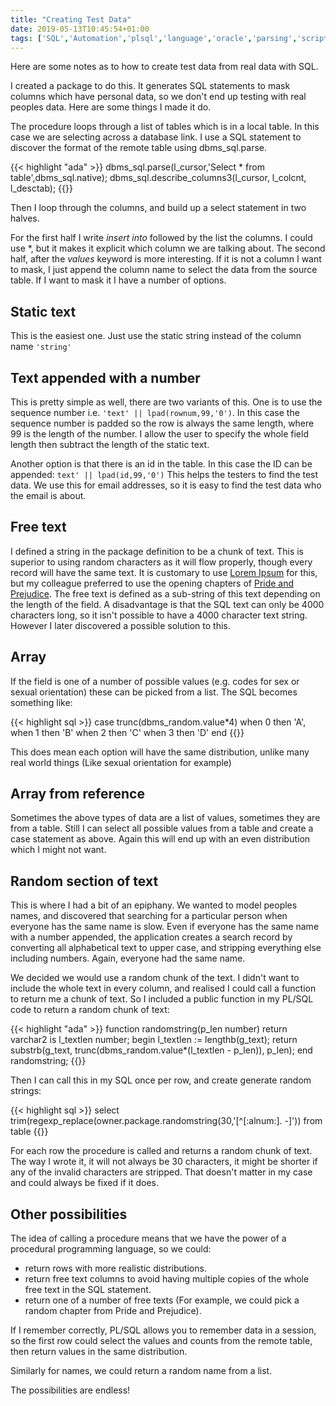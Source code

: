 ```yaml
---
title: "Creating Test Data"
date: 2019-05-13T10:45:54+01:00
tags: ['SQL','Automation','plsql','language','oracle','parsing','scripting','testing']
---
```


Here are some notes as to how to create test data from real data with SQL.

I created a package to do this. It generates SQL statements to mask columns which have personal data, so
we don't end up testing with real peoples data. Here are some things I made it do.

The procedure loops through a list of tables which is in a local table. In this case we are selecting across a
database link. I use a SQL statement to discover the format of the remote table using dbms_sql.parse.

{{< highlight "ada" >}}
    dbms_sql.parse(l_cursor,'Select * from table',dbms_sql.native);
    dbms_sql.describe_columns3(l_cursor, l_colcnt, l_desctab);
{{</highlight>}}

Then I loop through the columns, and build up a select statement in two halves.

For the first half I write _insert into_ followed by the list the columns. I could use *, but it makes it explicit which
column we are talking about. The second half, after the _values_ keyword is more interesting.
If it is not a column I want to mask,
I just append the column name to select the data from the source table. If I want to mask it I have a number
of options.

## Static text

This is the easiest one. Just use the static string instead of the column name ```'string'```

## Text appended with a number

This is pretty simple as well, there are two variants of this. One is to use the sequence number i.e.
```'text' || lpad(rownum,99,'0')```. In this case the sequence number is padded so the row is always
the same length, where 99 is the length of the number. I allow the user to specify the whole field
length then subtract the length of the static text.

Another option is that there is an id in the table. In this case the ID can be appended:
```text' || lpad(id,99,'0')```
This helps the testers to find the test data. We use this for email addresses, so it is easy to find the
test data who the email is about.

## Free text

I defined a string in the package definition to be a chunk of text. This is superior to using random
characters as it will flow properly, though every record will have the same text. It is customary to use
[Lorem Ipsum](https://en.wikipedia.org/wiki/Lorem_ipsum) for this, but my colleague preferred to use the
opening chapters of [Pride and Prejudice](https://www.gutenberg.org/files/1342/1342-h/1342-h.htm#link2HCH0001).
The free text is defined as a sub-string of this text depending on the length of the field. A disadvantage
is that the SQL text can only be 4000 characters long, so it isn't possible to have a 4000 character
text string. However I later discovered a possible solution to this.

## Array

If the field is one of a number of possible values (e.g. codes for sex or sexual orientation) these can
be picked from a list. The SQL becomes something like:

{{< highlight sql >}}
  case trunc(dbms_random.value*4)
    when 0 then 'A',
    when 1 then 'B'
    when 2 then 'C'
    when 3 then 'D'
  end
{{</highlight>}}

This does mean each option will have the same distribution, unlike many real world things (Like sexual
orientation for example)


## Array from reference

Sometimes the above types of data are a list of values, sometimes they are from a table. Still I can
select all possible values from a table and create a case statement as above. Again this will end 
up with an even distribution which I might not want.


## Random section of text

This is where I had a bit of an epiphany. We wanted to model peoples names, and discovered that searching
for a particular person when everyone has the same name is slow. Even if everyone has the same name
with a number appended, the application creates a search record by converting all alphabetical text to
upper case, and stripping everything else including numbers. Again, everyone had the same name.

We decided we would use a random chunk of the text. I didn't want to include the whole text in every
column, and realised I could call a function to return me a chunk of text. So I included a public
function in my PL/SQL code to return a random chunk of text:

{{< highlight "ada" >}}
  function randomstring(p_len number) return varchar2 is
    l_textlen number;
  begin
    l_textlen := lengthb(g_text);
    return substrb(g_text,
                   trunc(dbms_random.value*(l_textlen - p_len)),
                   p_len);
  end randomstring;
{{</highlight>}}

Then I can call this in my SQL once per row, and create generate random strings:

{{< highlight sql >}}
select trim(regexp_replace(owner.package.randomstring(30,'[^[:alnum:]. -]')) from table
{{</highlight>}}

For each row the procedure is called and returns a random chunk of text. The way I wrote it,
it will not always be 30 characters, it might be shorter if any of the invalid characters are
stripped. That doesn't matter in my case and could always be fixed if it does.

## Other possibilities

The idea of calling a procedure means that we have the power of a procedural programming
language, so we could:

- return rows with more realistic distributions.
- return free text columns to avoid having multiple copies of the whole free text in the SQL statement.
- return one of a number of free texts (For example, we could pick a random chapter
from Pride and Prejudice).

If I remember correctly, PL/SQL allows you to remember data in a session,
so the first row could select the values and counts from the remote table, then return values in the
same distribution.

Similarly for names, we could return a random name from a list.

The possibilities are endless!
